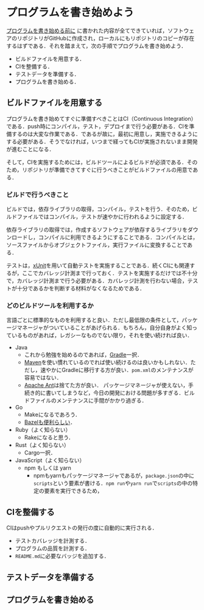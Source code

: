 # プログラムを書き始めよう

[プログラムを書き始める前に](first.md) に書かれた内容が全てできていれば，ソフトウェアのリポジトリがGitHubに作成され，ローカルにもリポジトリのコピーが存在するはずである．それを踏まえて，次の手順でプログラムを書き始めよう．

* ビルドファイルを用意する．
* CIを整備する．
* テストデータを準備する．
* プログラムを書き始める．

## ビルドファイルを用意する

プログラムを書き始めてすぐに準備すべきことはCI（Continuous Integration）である．push時にコンパイル，テスト，デプロイまで行う必要がある．CIを準備するのは大変な作業である．であるが故に，最初に用意し，実施できるようにする必要がある．そうでなければ，いつまで経ってもCIが実施されないまま開発が進むことになる．

そして，CIを実施するためには，ビルドツールによるビルドが必須である．そのため，リポジトリが準備できてすぐに行うべきことがビルドファイルの用意である．

### ビルドで行うべきこと

ビルドでは，依存ライブラリの取得，コンパイル，テストを行う．そのため，ビルドファイルではコンパイル，テストが速やかに行われるように設定する．

依存ライブラリの取得では，作成するソフトウェアが依存するライブラリをダウンロードし，コンパイルに利用できるようにすることである．コンパイルとは，ソースファイルからオブジェクトファイル，実行ファイルに変換することである．

テストは，[xUnit](https://ja.wikipedia.org/wiki/XUnit)を用いて自動テストを実施することである．続くCIにも関連するが，ここでカバレッジ計測まで行っておく．テストを実施するだけでは不十分で，カバレッジ計測まで行う必要がある．カバレッジ計測を行わない場合，テストが十分であるかを判断する材料がなくなるためである．

### どのビルドツールを利用するか

言語ごとに標準的なものを利用すると良い．ただし最低限の条件として，パッケージマネージャがついていることがあげられる．もちろん，自分自身がよく知っているものがあれば，レガシーなものでない限り，それを使い続ければ良い．

* Java
  * これから勉強を始めるのであれば，[Gradle](https://gradle.org/)一択．
  * [Maven](https://maven.apache.org)を使い慣れているのでれば使い続けるのは良いかもしれない．ただし，速やかにGradleに移行する方が良い．`pom.xml`のメンテナンスが容易ではない．
  * [Apache Ant](https://ant.apache.org/)は捨てた方が良い．
    パッケージマネージャが使えない，手続き的に書いてしまうなど，今日の開発における問題が多すぎる．ビルドファイルのメンテナンスに手間がかかり過ぎる．
* Go
  * Makeになるであろう．
  * [Bazelも便利らしい](https://medium.com/mixi-developers/go-project-with-bazel-ad807ba19f5c)．
* Ruby（よく知らない）
  * Rakeになると思う．
* Rust（よく知らない）
  * Cargo一択．
* JavaScript（よく知らない）
  * npm もしくは yarn
    * npmもyarnもパッケージマネージャであるが，`package.json`の中に`scripts`という要素が書ける．`npm run`や`yarn run`で`scripts`の中の特定の要素を実行できるため，

## CIを整備する

CIはpushやプルリクエストの発行の度に自動的に実行される．

* テストカバレッジを計測する．
* プログラムの品質を計測する．
* `README.md`に必要なバッジを追加する．

## テストデータを準備する

## プログラムを書き始める

